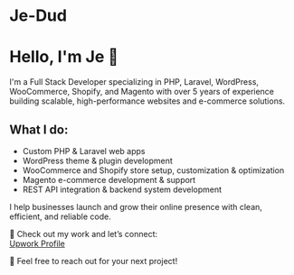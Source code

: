 # Je-Dud
# Hello, I'm Je 👋

I'm a Full Stack Developer specializing in PHP, Laravel, WordPress, WooCommerce, Shopify, and Magento with over 5 years of experience building scalable, high-performance websites and e-commerce solutions.

## What I do:
- Custom PHP & Laravel web apps
- WordPress theme & plugin development
- WooCommerce and Shopify store setup, customization & optimization
- Magento e-commerce development & support
- REST API integration & backend system development

I help businesses launch and grow their online presence with clean, efficient, and reliable code.

🔗 Check out my work and let’s connect:  
[Upwork Profile](https://www.upwork.com/freelancers/jedud1)

📩 Feel free to reach out for your next project!
